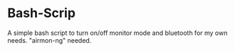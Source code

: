 # Bash-Scrip
A simple bash script to turn on/off monitor mode and bluetooth for my own needs.
"airmon-ng" needed.
